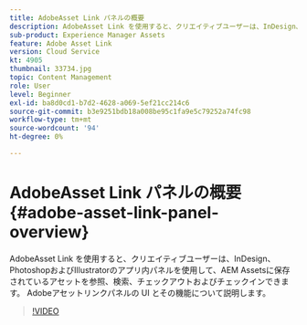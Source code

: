 ```yaml
---
title: AdobeAsset Link パネルの概要
description: AdobeAsset Link を使用すると、クリエイティブユーザーは、InDesign、PhotoshopおよびIllustratorのアプリ内パネルを使用して、AEM Assetsに保存されているアセットを参照、検索、チェックアウトおよびチェックインできます。 Adobeアセットリンクパネルの UI とその機能について説明します。
sub-product: Experience Manager Assets
feature: Adobe Asset Link
version: Cloud Service
kt: 4905
thumbnail: 33734.jpg
topic: Content Management
role: User
level: Beginner
exl-id: ba8d0cd1-b7d2-4628-a069-5ef21cc214c6
source-git-commit: b3e9251bdb18a008be95c1fa9e5c79252a74fc98
workflow-type: tm+mt
source-wordcount: '94'
ht-degree: 0%

---
```


# AdobeAsset Link パネルの概要 {#adobe-asset-link-panel-overview}

AdobeAsset Link を使用すると、クリエイティブユーザーは、InDesign、PhotoshopおよびIllustratorのアプリ内パネルを使用して、AEM Assetsに保存されているアセットを参照、検索、チェックアウトおよびチェックインできます。 Adobeアセットリンクパネルの UI とその機能について説明します。

>[!VIDEO](https://video.tv.adobe.com/v/33734?quality=12&learn=on)
